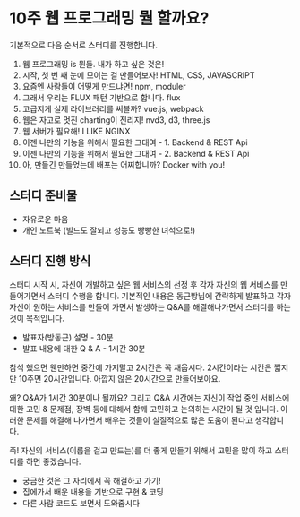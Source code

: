 # 10주 웹 프로그래밍 뭘 할까요?

기본적으로 다음 순서로 스터디를 진행합니다.

1. 웹 프로그래밍 is 뭔들. 내가 하고 싶은 것은!
2. 시작, 첫 번 째 눈에 모이는 걸 만들어보자! HTML, CSS, JAVASCRIPT
3. 요즘엔 사람들이 어떻게 만드냐면! npm, moduler
4. 그래서 우리는 FLUX 패턴 기반으로 합니다. flux
5. 고급지게 실제 라이브러리를 써볼까? vue.js, webpack
6. 웹은 자고로 멋진 charting이 진리지! nvd3, d3, three.js
7. 웹 서버가 필요해! I LIKE NGINX
8. 이젠 나만의 기능을 위해서 필요한 그대여 - 1. Backend & REST Api
9. 이젠 나만의 기능을 위해서 필요한 그대여 - 2. Backend & REST Api
10. 아, 만들긴 만들었는데 배포는 어찌합니까? Docker with you!

## 스터디 준비물

* 자유로운 마음
* 개인 노트북 (빌드도 잘되고 성능도 빵빵한 녀석으로!)

## 스터디 진행 방식

스터디 시작 시, 자신이 개발하고 싶은 웹 서비스의 선정 후 각자 자신의 웹 서비스를 만들어가면서 스터디 수행을 합니다. 기본적인 내용은 동근방님에 간략하게 발표하고 각자 자신이 원하는 서비스를 만들어 가면서 발생하는 Q&A를 해결해나가면서 스터디를 하는 것이 목적입니다.

* 발표자(방동근) 설명 - 30분
* 발표 내용에 대한 Q & A - 1시간 30분

참석 했으면 웬만하면 중간에 가지말고 2시간은 꼭 채웁시다. 2시간이라는 시간은 짧지만 10주면 20시간입니다. 아깝지 않은 20시간으로 만들어보아요.

왜? Q&A가 1시간 30분이나 될까요? 그리고 Q&A 시간에는 자신이 작업 중인 서비스에 대한 고민 & 문제점, 장벽 등에 대해서 함께 고민하고 논의하는 시간이 될 것 입니다. 이러한 문제를 해결해 나가면서 배우는 것들이 실질적으로 많은 도움이 된다고 생각합니다.

즉! 자신의 서비스(이름을 걸고 만드는)를 더 좋게 만들기 위해서 고민을 많이 하고 스터디를 하면 좋겠습니다.

* 궁금한 것은 그 자리에서 꼭 해결하고 가기!
* 집에가서 배운 내용을 기반으로 구현 & 코딩
* 다른 사람 코드도 보면서 도와줍시다
